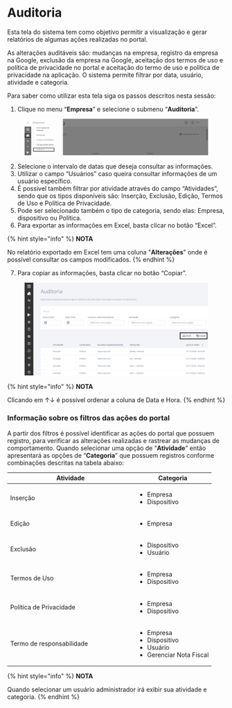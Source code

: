 # Auditoria

Esta tela do sistema tem como objetivo permitir a visualização e gerar relatórios de algumas ações realizadas no portal.&#x20;

As alterações auditáveis são: mudanças na empresa, registro da empresa na Google, exclusão da empresa na Google, aceitação dos termos de uso e política de privacidade no portal e aceitação do termo de uso e política de privacidade na aplicação. O sistema permite filtrar por data, usuário, atividade e categoria.&#x20;

Para saber como utilizar esta tela siga os passos descritos nesta sessão:

1. Clique no menu “**Empresa**” e selecione o submenu “**Auditoria**”.

<figure><img src="../../.gitbook/assets/image (5).png" alt=""><figcaption></figcaption></figure>

2. Selecione o intervalo de datas que deseja consultar as informações.
3. Utilizar o campo “Usuários” caso queira consultar informações de um usuário específico.
4. É possível também filtrar por atividade através do campo “Atividades”, sendo que os tipos disponíveis são: Inserção, Exclusão, Edição, Termos de Uso e Política de Privacidade.
5. Pode ser selecionado também o tipo de categoria, sendo elas: Empresa, dispositivo ou Política.
6. Para exportar as informações em Excel, basta clicar no botão “Excel”.

{% hint style="info" %}
**NOTA**

No relatório exportado em Excel tem uma coluna "**Alterações**" onde é possível consultar os campos modificados.
{% endhint %}

7. Para copiar as informações, basta clicar no botão “Copiar”.

<figure><img src="../../.gitbook/assets/image (1) (1).png" alt=""><figcaption></figcaption></figure>

{% hint style="info" %}
**NOTA**

Clicando em ↑↓ é possível ordenar a coluna de Data e Hora.
{% endhint %}

### **Informação sobre os filtros das ações do portal**

A partir dos filtros é possível identificar as ações do portal que possuem registro, para verificar as alterações realizadas e rastrear as mudanças de comportamento. Quando selecionar uma opção de “**Atividade**” então apresentará as opções de “**Categoria**” que possuem registros conforme combinações descritas na tabela abaixo:

<table><thead><tr><th width="278.5">Atividade</th><th>Categoria</th></tr></thead><tbody><tr><td>Inserção</td><td><ul><li>Empresa</li><li>Dispositivo</li></ul></td></tr><tr><td>Edição</td><td><ul><li>Empresa</li></ul></td></tr><tr><td>Exclusão</td><td><ul><li>Dispositivo</li><li>Usuário</li></ul></td></tr><tr><td>Termos de Uso</td><td><ul><li>Empresa</li><li>Dispositivo</li></ul></td></tr><tr><td>Política de Privacidade</td><td><ul><li>Empresa</li><li>Dispositivo</li></ul></td></tr><tr><td>Termo de responsabilidade</td><td><ul><li>Empresa</li><li>Dispositivo</li><li>Usuário</li><li>Gerenciar Nota Fiscal</li></ul></td></tr></tbody></table>

{% hint style="info" %}
**NOTA**

Quando selecionar um usuário administrador irá exibir sua atividade e categoria.
{% endhint %}

